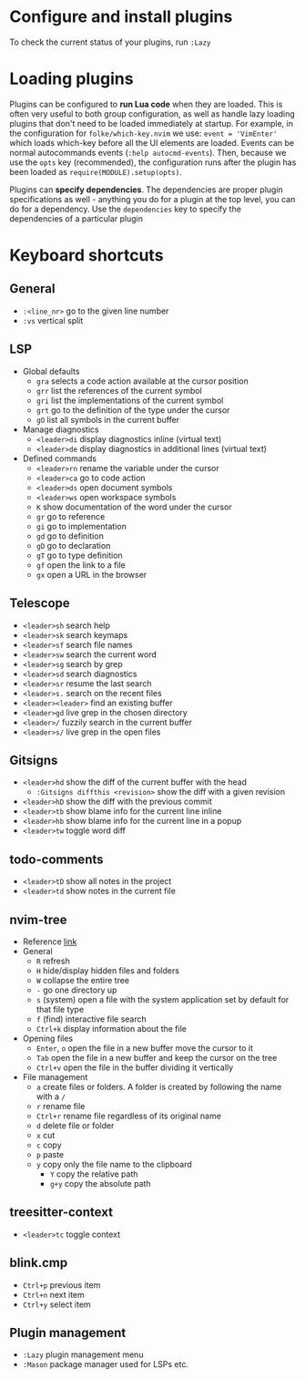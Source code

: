 
# Configure and install plugins
 To check the current status of your plugins, run
   ```:Lazy```

# Loading plugins
Plugins can be configured to **run Lua code** when they are loaded. This is often very useful to both group configuration, 
as well as handle lazy loading plugins that don't need to be loaded immediately at startup.
For example, in the configuration for `folke/which-key.nvim` we use:
    ```event = 'VimEnter'```
which loads which-key before all the UI elements are loaded. Events can be normal autocommands events 
(`:help autocmd-events`). Then, because we use the `opts` key (recommended), the configuration runs after the plugin has 
been loaded as `require(MODULE).setup(opts)`.

Plugins can **specify dependencies**. The dependencies are proper plugin specifications as well - anything you do for a 
plugin at the top level, you can do for a dependency.
Use the `dependencies` key to specify the dependencies of a particular plugin

# Keyboard shortcuts

## General
- `:<line_nr>` go to the given line number
- `:vs` vertical split
## LSP
- Global defaults
    - `gra` selects a code action available at the cursor position
    - `grr` list the references of the current symbol
    - `gri` list the implementations of the current symbol
    - `grt` go to the definition of the type under the cursor
    - `gO` list all symbols in the current buffer
- Manage diagnostics
    - `<leader>di` display diagnostics inline (virtual text)
    - `<leader>de` display diagnostics in additional lines (virtual text)
- Defined commands
    - `<leader>rn` rename the variable under the cursor
    - `<leader>ca` go to code action
    - `<leader>ds` open document symbols
    - `<leader>ws` open workspace symbols
    - `K` show documentation of the word under the cursor
    - `gr` go to reference
    - `gi` go to implementation
    - `gd` go to definition
    - `gD` go to declaration
    - `gT` go to type definition
    - `gf` open the link to a file
    - `gx` open a URL in the browser

## Telescope
- `<leader>sh` search help
- `<leader>sk` search keymaps
- `<leader>sf` search file names
- `<leader>sw` search the current word
- `<leader>sg` search by grep
- `<leader>sd` search diagnostics
- `<leader>sr` resume the last search
- `<leader>s.` search on the recent files
- `<leader><leader>` find an existing buffer
- `<leader>gd` live grep in the chosen directory
- `<leader>/` fuzzily search in the current buffer
- `<leader>s/` live grep in the open files

## Gitsigns
- `<leader>hd` show the diff of the current buffer with the head
    - `:Gitsigns diffthis <revision>` show the diff with a given revision
- `<leader>hD` show the diff with the previous commit
- `<leader>tb` show blame info for the current line inline
- `<leader>hb` show blame info for the current line in a popup
- `<leader>tw` toggle word diff

## todo-comments
- `<leader>tD` show all notes in the project
- `<leader>td` show notes in the current file

## nvim-tree
- Reference [link](https://docs.rockylinux.org/books/nvchad/nvchad_ui/nvimtree/)
- General
    - `R` refresh
    - `H` hide/display hidden files and folders
    - `W` collapse the entire tree
    - `-` go one directory up
    - `s` (system) open a file with the system application set by default for that file type
    - `f` (find) interactive file search
    - `Ctrl+k` display information about the file
- Opening files
    - `Enter`, `o` open the file in a new buffer move the cursor to it
    - `Tab` open the file in a new buffer and keep the cursor on the tree
    - `Ctrl+v` open the file in the buffer dividing it vertically
- File management
    - `a` create files or folders. A folder is created by following the name with a `/`
    - `r` rename file
    - `Ctrl+r` rename file regardless of its original name
    - `d` delete file or folder
    - `x` cut
    - `c` copy
    - `p` paste
    - `y` copy only the file name to the clipboard
        - `Y` copy the relative path
        - `g+y` copy the absolute path

## treesitter-context
- `<leader>tc` toggle context

## blink.cmp
- `Ctrl+p` previous item
- `Ctrl+n` next item
- `Ctrl+y` select item

## Plugin management
- `:Lazy` plugin management menu
- `:Mason` package manager used for LSPs etc.


